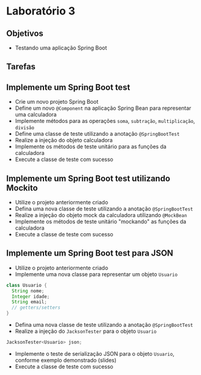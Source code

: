 # Laboratório 3

## Objetivos
- Testando uma aplicação Spring Boot

## Tarefas
## Implemente um Spring Boot test
- Crie um novo projeto Spring Boot
- Define um novo `@Component` na aplicação Spring Bean para representar uma calculadora
- Implemente métodos para as operações `soma`, `subtração`, `multiplicação`, `divisão`
- Define uma classe de teste utilizando a anotação `@SpringBootTest`
- Realize a injeção do objeto calculadora
- Implemente os métodos de teste unitário para as funções da calculadora
- Execute a classe de teste com sucesso

## Implemente um Spring Boot test utilizando Mockito
- Utilize o projeto anteriormente criado
- Defina uma nova classe de teste utilizando a anotação `@SpringBootTest`
- Realize a injeção do objeto mock da calculadora utilizando `@MockBean`
- Implemente os métodos de teste unitário "mockando" as funções da calculadora
- Execute a classe de teste com sucesso

## Implemente um Spring Boot test para JSON
- Utilize o projeto anteriormente criado
- Implemente uma nova classe para representar um objeto `Usuario`
```java
class Usuario {
  String nome;
  Integer idade;
  String email;
  // getters/setters
}
```
- Defina uma nova classe de teste utilizando a anotação `@SpringBootTest`
- Realize a injeção do `JacksonTester` para o objeto `Usuario`
```java
JacksonTester<Usuario> json;
```
- Implemente o teste de serialização JSON para o objeto `Usuario`, conforme exemplo demonstrado (slides)
- Execute a classe de teste com sucesso
